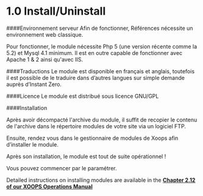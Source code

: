 # 1.0 Install/Uninstall

####Environnement serveur 
Afin de fonctionner, Références nécessite un environnement web classique. 

Pour fonctionner, le module nécessite Php 5 (une version récente comme la 5.2) et Mysql 4.1 minimum. Il est en outre capable de fonctionner avec Apache 1 & 2 ainsi qu'avec IIS. 
 
####Traductions 
Le module est disponible en français et anglais, toutefois il est possible de le traduire dans d’autres langues sur simple demande auprès d’Instant Zero. 
 
####Licence 
Le module est distribué sous licence GNU/GPL 

####Installation 

Après avoir décompacté l'archive du module, il suffit de recopier le contenu de l'archive dans le répertoire modules de votre site via un logiciel FTP. 
 
Ensuite, rendez vous dans le gestionnaire de modules de Xoops afin d’installer le module. 

Après son installation, le module est tout de suite opérationnel ! 

Vous pouvez commencer par le paramétrer. 



Detailed instructions on installing modules are available in the [**Chapter 2.12 of our XOOPS Operations Manual**](https://www.gitbook.com/book/xoops/xoops-operations-guide/)
